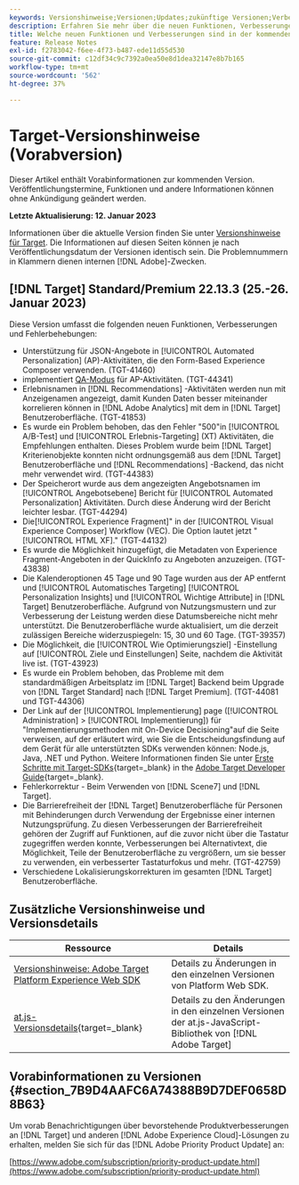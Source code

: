 ```yaml
---
keywords: Versionshinweise;Versionen;Updates;zukünftige Versionen;Verbesserungen;neue Funktionen;Fehlerbehebungen;Updates;Vorabversion
description: Erfahren Sie mehr über die neuen Funktionen, Verbesserungen und Fehlerbehebungen in der kommenden Version von Adobe Target sowie in den zugehörigen SDKs, APIs und JavaScript-Bibliotheken.
title: Welche neuen Funktionen und Verbesserungen sind in der kommenden Version enthalten?
feature: Release Notes
exl-id: f2783042-f6ee-4f73-b487-ede11d55d530
source-git-commit: c12df34c9c7392a0ea50e8d1dea32147e8b7b165
workflow-type: tm+mt
source-wordcount: '562'
ht-degree: 37%

---
```


# Target-Versionshinweise (Vorabversion)

Dieser Artikel enthält Vorabinformationen zur kommenden Version. Veröffentlichungstermine, Funktionen und andere Informationen können ohne Ankündigung geändert werden.

**Letzte Aktualisierung: 12. Januar 2023**

Informationen über die aktuelle Version finden Sie unter [Versionshinweise für Target](release-notes.md). Die Informationen auf diesen Seiten können je nach Veröffentlichungsdatum der Versionen identisch sein. Die Problemnummern in Klammern dienen internen [!DNL Adobe]-Zwecken.

## [!DNL Target] Standard/Premium 22.13.3 (25.-26. Januar 2023)

Diese Version umfasst die folgenden neuen Funktionen, Verbesserungen und Fehlerbehebungen:

* Unterstützung für JSON-Angebote in [!UICONTROL Automated Personalization] (AP)-Aktivitäten, die den Form-Based Experience Composer verwenden. (TGT-41460)
* implementiert [QA-Modus](/help/main/c-activities/c-activity-qa/activity-qa.md) für AP-Aktivitäten. (TGT-44341)
* Erlebnisnamen in [!DNL Recommendations] -Aktivitäten werden nun mit Anzeigenamen angezeigt, damit Kunden Daten besser miteinander korrelieren können in [!DNL Adobe Analytics] mit dem in [!DNL Target] Benutzeroberfläche. (TGT-41853)
* Es wurde ein Problem behoben, das den Fehler &quot;500&quot;in [!UICONTROL A/B-Test] und [!UICONTROL Erlebnis-Targeting] (XT) Aktivitäten, die Empfehlungen enthalten. Dieses Problem wurde beim [!DNL Target] Kriterienobjekte konnten nicht ordnungsgemäß aus dem [!DNL Target] Benutzeroberfläche und [!DNL Recommendations] -Backend, das nicht mehr verwendet wird. (TGT-44383)
* Der Speicherort wurde aus dem angezeigten Angebotsnamen im [!UICONTROL Angebotsebene] Bericht für [!UICONTROL Automated Personalization] Aktivitäten. Durch diese Änderung wird der Bericht leichter lesbar. (TGT-44294)
* Die[!UICONTROL Experience Fragment]&quot; in der [!UICONTROL Visual Experience Composer] Workflow (VEC). Die Option lautet jetzt &quot;[!UICONTROL HTML XF].&quot; (TGT-44132)
* Es wurde die Möglichkeit hinzugefügt, die Metadaten von Experience Fragment-Angeboten in der QuickInfo zu Angeboten anzuzeigen. (TGT-43838)
* Die Kalenderoptionen 45 Tage und 90 Tage wurden aus der AP entfernt und [!UICONTROL Automatisches Targeting] [!UICONTROL Personalization Insights] und [!UICONTROL Wichtige Attribute] in [!DNL Target] Benutzeroberfläche. Aufgrund von Nutzungsmustern und zur Verbesserung der Leistung werden diese Datumsbereiche nicht mehr unterstützt. Die Benutzeroberfläche wurde aktualisiert, um die derzeit zulässigen Bereiche widerzuspiegeln: 15, 30 und 60 Tage. (TGT-39357)
* Die Möglichkeit, die [!UICONTROL Wie Optimierungsziel] -Einstellung auf [!UICONTROL Ziele und Einstellungen] Seite, nachdem die Aktivität live ist. (TGT-43923)
* Es wurde ein Problem behoben, das Probleme mit dem standardmäßigen Arbeitsplatz im [!DNL Target] Backend beim Upgrade von [!DNL Target Standard] nach [!DNL Target Premium]. (TGT-44081 und TGT-44306)
* Der Link auf der [!UICONTROL Implementierung] page ([!UICONTROL Administration] > [!UICONTROL Implementierung]) für &quot;Implementierungsmethoden mit On-Device Decisioning&quot;auf die Seite verweisen, auf der erläutert wird, wie Sie die Entscheidungsfindung auf dem Gerät für alle unterstützten SDKs verwenden können: Node.js, Java, .NET und Python. Weitere Informationen finden Sie unter [Erste Schritte mit Target-SDKs](https://developer.adobe.com/target/implement/server-side/sdk-guides/getting-started/){target=_blank} in the [Adobe Target Developer Guide](https://developer.adobe.com/target/){target=_blank}.
* Fehlerkorrektur - Beim Verwenden von [!DNL Scene7] und [!DNL Target].
* Die Barrierefreiheit der [!DNL Target] Benutzeroberfläche für Personen mit Behinderungen durch Verwendung der Ergebnisse einer internen Nutzungsprüfung. Zu diesen Verbesserungen der Barrierefreiheit gehören der Zugriff auf Funktionen, auf die zuvor nicht über die Tastatur zugegriffen werden konnte, Verbesserungen bei Alternativtext, die Möglichkeit, Teile der Benutzeroberfläche zu vergrößern, um sie besser zu verwenden, ein verbesserter Tastaturfokus und mehr.   (TGT-42759)
* Verschiedene Lokalisierungskorrekturen im gesamten [!DNL Target] Benutzeroberfläche.

## Zusätzliche Versionshinweise und Versionsdetails

| Ressource | Details |
|--- |--- |
| [Versionshinweise: Adobe Target Platform Experience Web SDK](https://experienceleague.adobe.com/docs/experience-platform/edge/release-notes.html?lang=de) | Details zu Änderungen in den einzelnen Versionen von Platform Web SDK. |
| [at.js-Versionsdetails](https://developer.adobe.com/target/implement/client-side/atjs/target-atjs-versions/){target=_blank} | Details zu den Änderungen in den einzelnen Versionen der at.js-JavaScript-Bibliothek von [!DNL Adobe Target] |


## Vorabinformationen zu Versionen {#section_7B9D4AAFC6A74388B9D7DEF0658D8B63}

Um vorab Benachrichtigungen über bevorstehende Produktverbesserungen an [!DNL Target] und anderen [!DNL Adobe Experience Cloud]-Lösungen zu erhalten, melden Sie sich für das [!DNL Adobe Priority Product Update] an:

[https://www.adobe.com/subscription/priority-product-update.html](https://www.adobe.com/subscription/priority-product-update.html)
